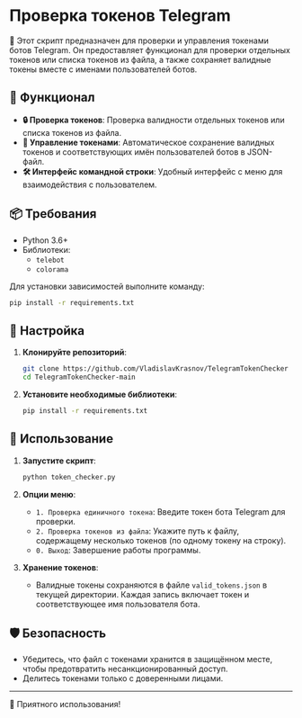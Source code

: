# Проверка токенов Telegram

🤖 Этот скрипт предназначен для проверки и управления токенами ботов Telegram. Он предоставляет функционал для проверки отдельных токенов или списка токенов из файла, а также сохраняет валидные токены вместе с именами пользователей ботов.

## 📄 Функционал

- **🔒 Проверка токенов**: Проверка валидности отдельных токенов или списка токенов из файла.
- **📝 Управление токенами**: Автоматическое сохранение валидных токенов и соответствующих имён пользователей ботов в JSON-файл.
- **🛠️ Интерфейс командной строки**: Удобный интерфейс с меню для взаимодействия с пользователем.

## 📦 Требования

- Python 3.6+
- Библиотеки:
  - `telebot`
  - `colorama`

Для установки зависимостей выполните команду:

```bash
pip install -r requirements.txt
```

## 🔧 Настройка

1. **Клонируйте репозиторий**:
   ```bash
   git clone https://github.com/VladislavKrasnov/TelegramTokenChecker
   cd TelegramTokenChecker-main
   ```

2. **Установите необходимые библиотеки**:
   ```bash
   pip install -r requirements.txt
   ```

## 🚀 Использование

1. **Запустите скрипт**:
   ```bash
   python token_checker.py
   ```

2. **Опции меню**:
   - `1. Проверка единичного токена`: Введите токен бота Telegram для проверки.
   - `2. Проверка токенов из файла`: Укажите путь к файлу, содержащему несколько токенов (по одному токену на строку).
   - `0. Выход`: Завершение работы программы.

3. **Хранение токенов**:
   - Валидные токены сохраняются в файле `valid_tokens.json` в текущей директории. Каждая запись включает токен и соответствующее имя пользователя бота.

## 🛡️ Безопасность

- Убедитесь, что файл с токенами хранится в защищённом месте, чтобы предотвратить несанкционированный доступ.
- Делитесь токенами только с доверенными лицами.

---

🚀 Приятного использования!
